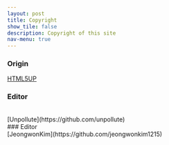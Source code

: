 ```yaml
---
layout: post
title: Copyright
show_tile: false
description: Copyright of this site
nav-menu: true
---
```

### Origin
[HTML5UP](https://html5up.net)
<br/>
### Editor
<br/>
[Unpollute](https://github.com/unpollute)
<br/>
### Editor
<br/>
[JeongwonKim](https://github.com/jeongwonkim1215)